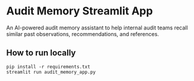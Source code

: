 
# Audit Memory Streamlit App

An AI-powered audit memory assistant to help internal audit teams recall similar past observations, recommendations, and references.

## How to run locally

```
pip install -r requirements.txt
streamlit run audit_memory_app.py
```
